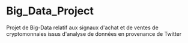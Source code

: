 # Big_Data_Project
Projet de Big-Data relatif aux signaux d'achat et de ventes de cryptomonnaies issus d'analyse de données en provenance de Twitter
